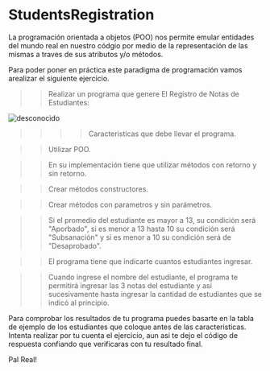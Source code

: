 # StudentsRegistration

La programación orientada a objetos (POO) nos permite emular entidades del mundo real en nuestro códgio por medio de la representación de las mismas a traves de sus atributos y/o métodos.

Para poder poner en práctica este paradigma de programación vamos arealizar el siguiente ejercicio.

>> Realizar un programa que genere El Registro de Notas de Estudiantes:

![desconocido](https://user-images.githubusercontent.com/78885685/147633341-21ab97b8-dcea-4847-85f7-98ae06a71f75.png)

>>>> Caracteristicas que debe llevar el programa.

>>Utilizar POO.

>>En su implementación tiene que utilizar métodos con retorno y sin retorno.

>>Crear métodos constructores.

>>Crear métodos con parametros y sin parámetros.

>>Si el promedio del estudiante es mayor a 13, su condición será "Aporbado", si es menor a 13 hasta 10 su condición será "Subsanación" y si es menor a 10 su condición será de "Desaprobado".

>>El programa tiene que indicarte cuantos estudiantes ingresar.

>>Cuando ingrese el nombre del estudiante, el programa te permitirá ingresar las 3 notas del estudiante y así sucesivamente hasta ingresar la cantidad de estudiantes que se indicó al principio.


Para comprobar los resultados de tu programa puedes basarte en la tabla de ejemplo de los estudiantes que coloque antes de las caracteristicas.
Intenta realizar por tu cuenta el ejercicio, aun asi te dejo el código de respuesta confiando que verificaras con tu resultado final.

Pal Real!
